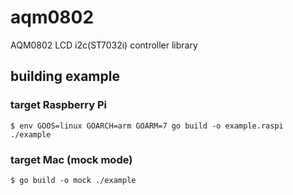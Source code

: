 # aqm0802

AQM0802 LCD i2c(ST7032i) controller library

## building example

### target Raspberry Pi

```
$ env GOOS=linux GOARCH=arm GOARM=7 go build -o example.raspi ./example
```

### target Mac (mock mode)

```
$ go build -o mock ./example
```